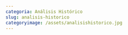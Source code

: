 ```yaml
---
categoria: Análisis Histórico
slug: analisis-historico
categoryimage: /assets/analisishistorico.jpg
---
```

